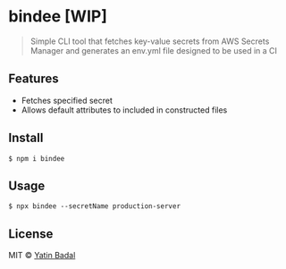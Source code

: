 # bindee [WIP]

> Simple CLI tool that fetches key-value secrets from AWS Secrets Manager and generates an env.yml file
> designed to be used in a CI

## Features

- Fetches specified secret
- Allows default attributes to included in constructed files

## Install

```
$ npm i bindee
```

## Usage

```
$ npx bindee --secretName production-server
```

## License

MIT © [Yatin Badal](https://yatin.io)
